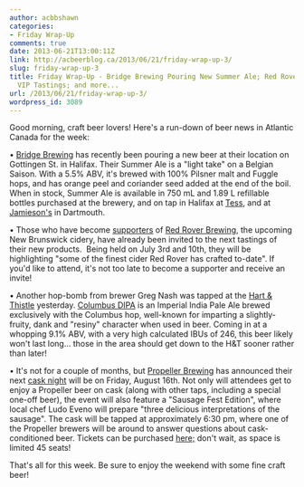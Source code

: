 ```yaml
---
author: acbbshawn
categories:
- Friday Wrap-Up
comments: true
date: 2013-06-21T13:00:11Z
link: http://acbeerblog.ca/2013/06/21/friday-wrap-up-3/
slug: friday-wrap-up-3
title: Friday Wrap-Up - Bridge Brewing Pouring New Summer Ale; Red Rover Brewing Announces
  VIP Tastings; and more...
url: /2013/06/21/friday-wrap-up-3/
wordpress_id: 3089
---
```


Good morning, craft beer lovers! Here's a run-down of beer news in Atlantic Canada for the week:

• [Bridge Brewing](http://bridgebeer.ca/) has recently been pouring a new beer at their location on Gottingen St. in Halifax. Their Summer Ale is a "light take" on a Belgian Saison. With a 5.5% ABV, it's brewed with 100% Pilsner malt and Fuggle hops, and has orange peel and coriander seed added at the end of the boil. When in stock, Summer Ale is available in 750 mL and 1.89 L refillable bottles purchased at the brewery, and on tap in Halifax at [Tess](http://www.cheztess.ca/), and at [Jamieson's](http://www.jamiesons.ca/Jamiesons/Welcome.html) in Dartmouth.

• Those who have become [supporters](http://www.redroverbrew.com/p/want-to-be-newest-red-roverlutionary.html) of [Red Rover Brewing](http://www.redroverbrew.com/), the upcoming New Brunswick cidery, have already been invited to the next tastings of their new products.  Being held on July 3rd and 10th, they will be highlighting "some of the finest cider Red Rover has crafted to-date". If you'd like to attend, it's not too late to become a supporter and receive an invite!

• Another hop-bomb from brewer Greg Nash was tapped at the [Hart & Thistle](http://www.hartandthistle.com/) yesterday. [Columbus DIPA](http://hartandthistle.blogspot.ca/2013/06/columbus-dipa.html) is an Imperial India Pale Ale brewed exclusively with the Columbus hop, well-known for imparting a slightly-fruity, dank and "resiny" character when used in beer. Coming in at a whopping 9.1% ABV, with a very high calculated IBUs of 246, this beer likely won't last long... those in the area should get down to the H&T sooner rather than later!

• It's not for a couple of months, but [Propeller Brewing](http://drinkpropeller.ca/) has announced their next [cask night](http://drinkpropeller.ca/content/Cask_Night) will be on Friday, August 16th. Not only will attendees get to enjoy a Propeller beer on cask (along with other taps, including a special one-off beer), the event will also feature a "Sausage Fest Edition", where local chef Ludo Eveno will prepare "three delicious interpretations of the sausage". The cask will be tapped at approximately 6:30 pm, where one of the Propeller brewers will be around to answer questions about cask-conditioned beer. Tickets can be purchased [here;](http://www.eventbrite.com/event/7137136367?utm_source=eb_email&utm_medium=email&utm_campaign=new_eventv2&utm_term=eventurl_text#) don't wait, as space is limited 45 seats!

That's all for this week. Be sure to enjoy the weekend with some fine craft beer!
